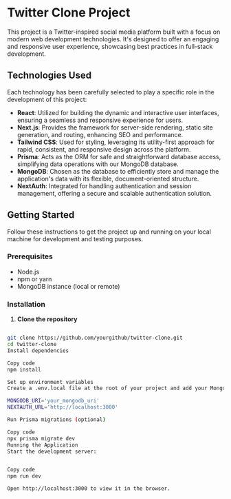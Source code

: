 # Twitter Clone Project

This project is a Twitter-inspired social media platform built with a focus on modern web development technologies. It's designed to offer an engaging and responsive user experience, showcasing best practices in full-stack development.

## Technologies Used

Each technology has been carefully selected to play a specific role in the development of this project:

- **React**: Utilized for building the dynamic and interactive user interfaces, ensuring a seamless and responsive experience for users.
- **Next.js**: Provides the framework for server-side rendering, static site generation, and routing, enhancing SEO and performance.
- **Tailwind CSS**: Used for styling, leveraging its utility-first approach for rapid, consistent, and responsive design across the platform.
- **Prisma**: Acts as the ORM for safe and straightforward database access, simplifying data operations with our MongoDB database.
- **MongoDB**: Chosen as the database to efficiently store and manage the application's data with its flexible, document-oriented structure.
- **NextAuth**: Integrated for handling authentication and session management, offering a secure and scalable authentication solution.

## Getting Started

Follow these instructions to get the project up and running on your local machine for development and testing purposes.

### Prerequisites

- Node.js
- npm or yarn
- MongoDB instance (local or remote)

### Installation

1. **Clone the repository**
```bash

git clone https://github.com/yourgithub/twitter-clone.git
cd twitter-clone
Install dependencies

Copy code
npm install

Set up environment variables
Create a .env.local file at the root of your project and add your MongoDB URI and NextAuth configuration:

MONGODB_URI='your_mongodb_uri'
NEXTAUTH_URL='http://localhost:3000'

Run Prisma migrations (optional)

Copy code
npx prisma migrate dev
Running the Application
Start the development server:


Copy code
npm run dev

Open http://localhost:3000 to view it in the browser.
